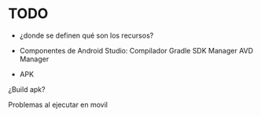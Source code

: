 # TODO

* ¿donde se definen qué son los recursos?
* Componentes de Android Studio:
	Compilador
	Gradle
	SDK Manager
	AVD Manager

* APK

¿Build apk?

Problemas al ejecutar en movil